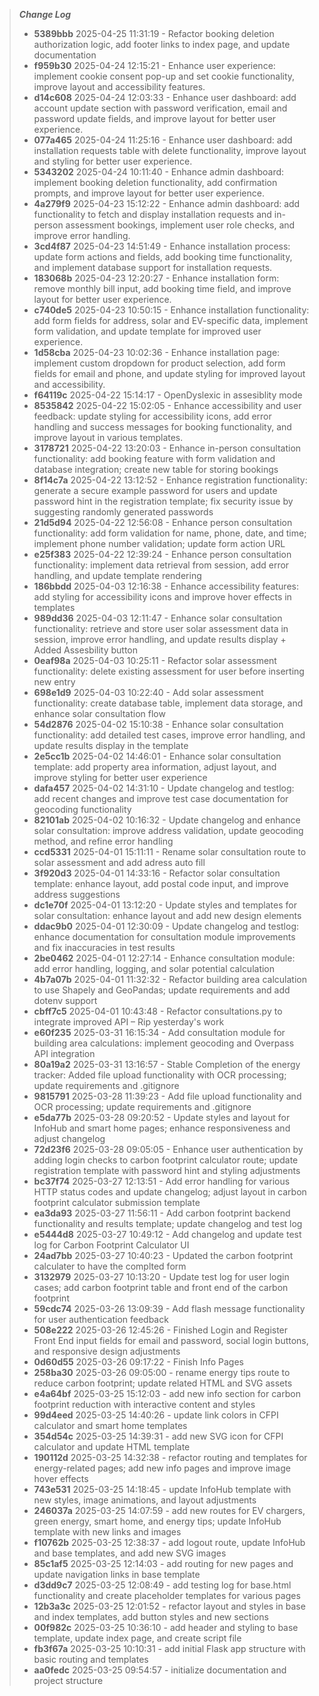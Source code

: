 > ***Change Log***
> - **5389bbb** 2025-04-25 11:31:19 - Refactor booking deletion authorization logic, add footer links to index page, and update documentation
> - **f959b30** 2025-04-24 12:15:21 - Enhance user experience: implement cookie consent pop-up and set cookie functionality, improve layout and accessibility features.
> - **d14c608** 2025-04-24 12:03:33 - Enhance user dashboard: add account update section with password verification, email and password update fields, and improve layout for better user experience.
> - **077a465** 2025-04-24 11:25:16 - Enhance user dashboard: add installation requests table with delete functionality, improve layout and styling for better user experience.
> - **5343202** 2025-04-24 10:11:40 - Enhance admin dashboard: implement booking deletion functionality, add confirmation prompts, and improve layout for better user experience.
> - **4a279f9** 2025-04-23 15:12:22 - Enhance admin dashboard: add functionality to fetch and display installation requests and in-person assessment bookings, implement user role checks, and improve error handling.
> - **3cd4f87** 2025-04-23 14:51:49 - Enhance installation process: update form actions and fields, add booking time functionality, and implement database support for installation requests.
> - **183068b** 2025-04-23 12:20:27 - Enhance installation form: remove monthly bill input, add booking time field, and improve layout for better user experience.
> - **c740de5** 2025-04-23 10:50:15 - Enhance installation functionality: add form fields for address, solar and EV-specific data, implement form validation, and update template for improved user experience.
> - **1d58cba** 2025-04-23 10:02:36 - Enhance installation page: implement custom dropdown for product selection, add form fields for email and phone, and update styling for improved layout and accessibility.
> - **f64119c** 2025-04-22 15:14:17 - OpenDyslexic in assesiblity mode
> - **8535842** 2025-04-22 15:02:05 - Enhance accessibility and user feedback: update styling for accessibility icons, add error handling and success messages for booking functionality, and improve layout in various templates.
> - **3178721** 2025-04-22 13:20:03 - Enhance in-person consultation functionality: add booking feature with form validation and database integration; create new table for storing bookings
> - **8f14c7a** 2025-04-22 13:12:52 - Enhance registration functionality: generate a secure example password for users and update password hint in the registration template; fix security issue by suggesting randomly generated passwords
> - **21d5d94** 2025-04-22 12:56:08 - Enhance person consultation functionality: add form validation for name, phone, date, and time; implement phone number validation; update form action URL
> - **e25f383** 2025-04-22 12:39:24 - Enhance person consultation functionality: implement data retrieval from session, add error handling, and update template rendering
> - **186bbdd** 2025-04-03 12:16:38 - Enhance accessibility features: add styling for accessibility icons and improve hover effects in templates
> - **989dd36** 2025-04-03 12:11:47 - Enhance solar consultation functionality: retrieve and store user solar assessment data in session, improve error handling, and update results display + Added Assesbility button
> - **0eaf98a** 2025-04-03 10:25:11 - Refactor solar assessment functionality: delete existing assessment for user before inserting new entry
> - **698e1d9** 2025-04-03 10:22:40 - Add solar assessment functionality: create database table, implement data storage, and enhance solar consultation flow
> - **54d2876** 2025-04-02 15:10:38 - Enhance solar consultation functionality: add detailed test cases, improve error handling, and update results display in the template
> - **2e5cc1b** 2025-04-02 14:46:01 - Enhance solar consultation template: add property area information, adjust layout, and improve styling for better user experience
> - **dafa457** 2025-04-02 14:31:10 - Update changelog and testlog: add recent changes and improve test case documentation for geocoding functionality
> - **82101ab** 2025-04-02 10:16:32 - Update changelog and enhance solar consultation: improve address validation, update geocoding method, and refine error handling
> - **ccd5331** 2025-04-01 15:11:11 - Rename solar consultation route to solar assessment and add adress auto fill
> - **3f920d3** 2025-04-01 14:33:16 - Refactor solar consultation template: enhance layout, add postal code input, and improve address suggestions
> - **dc1e70f** 2025-04-01 13:12:20 - Update styles and templates for solar consultation: enhance layout and add new design elements
> - **ddac9b0** 2025-04-01 12:30:09 - Update changelog and testlog: enhance documentation for consultation module improvements and fix inaccuracies in test results
> - **2be0462** 2025-04-01 12:27:14 - Enhance consultation module: add error handling, logging, and solar potential calculation
> - **4b7a07b** 2025-04-01 11:32:32 - Refactor building area calculation to use Shapely and GeoPandas; update requirements and add dotenv support
> - **cbff7c5** 2025-04-01 10:43:48 - Refactor consultations.py to integrate improved API – Rip yesterday's work
> - **e60f235** 2025-03-31 16:15:34 - Add consultation module for building area calculations: implement geocoding and Overpass API integration
> - **80a19a2** 2025-03-31 13:16:57 - Stable Completion of the energy tracker: Added file upload functionality with OCR processing; update requirements and .gitignore
> - **9815791** 2025-03-28 11:39:23 - Add file upload functionality and OCR processing; update requirements and .gitignore
> - **e5da77b** 2025-03-28 09:20:52 - Update styles and layout for InfoHub and smart home pages; enhance responsiveness and adjust changelog
> - **72d23f6** 2025-03-28 09:05:05 - Enhance user authentication by adding login checks to carbon footprint calculator route; update registration template with password hint and styling adjustments
> - **bc37f74** 2025-03-27 12:13:51 - Add error handling for various HTTP status codes and update changelog; adjust layout in carbon footprint calculator submission template
> - **ea3da93** 2025-03-27 11:56:11 - Add carbon footprint backend functionality and results template; update changelog and test log
> - **e5444d8** 2025-03-27 10:49:12 - Add changelog and update test log for Carbon Footprint Calculator UI
> - **24ad7bb** 2025-03-27 10:40:23 - Updated the carbon footprint calculater to have the complted form
> - **3132979** 2025-03-27 10:13:20 - Update test log for user login cases; add carbon footprint table and front end of the carbon footprint
> - **59cdc74** 2025-03-26 13:09:39 - Add flash message functionality for user authentication feedback
> - **508e222** 2025-03-26 12:45:26 - Finished Login and Register Front End input fields for email and password, social login buttons, and responsive design adjustments
> - **0d60d55** 2025-03-26 09:17:22 - Finish Info Pages
> - **258ba30** 2025-03-26 09:05:00 - rename energy tips route to reduce carbon footprint; update related HTML and SVG assets
> - **e4a64bf** 2025-03-25 15:12:03 - add new info section for carbon footprint reduction with interactive content and styles
> - **99d4eed** 2025-03-25 14:40:26 - update link colors in CFPI calculator and smart home templates
> - **354d54c** 2025-03-25 14:39:31 - add new SVG icon for CFPI calculator and update HTML template
> - **190112d** 2025-03-25 14:32:38 - refactor routing and templates for energy-related pages; add new info pages and improve image hover effects
> - **743e531** 2025-03-25 14:18:45 - update InfoHub template with new styles, image animations, and layout adjustments
> - **246037a** 2025-03-25 14:07:59 - add new routes for EV chargers, green energy, smart home, and energy tips; update InfoHub template with new links and images
> - **f10762b** 2025-03-25 12:38:37 - add logout route, update InfoHub and base templates, and add new SVG images
> - **85c1af5** 2025-03-25 12:14:03 - add routing for new pages and update navigation links in base template
> - **d3dd9c7** 2025-03-25 12:08:49 - add testing log for base.html functionality and create placeholder templates for various pages
> - **12b3a3c** 2025-03-25 12:01:52 - refactor layout and styles in base and index templates, add button styles and new sections
> - **00f982c** 2025-03-25 10:36:10 - add header and styling to base template, update index page, and create script file
> - **fb3f67a** 2025-03-25 10:10:31 - add initial Flask app structure with basic routing and templates
> - **aa0fedc** 2025-03-25 09:54:57 - initialize documentation and project structure

